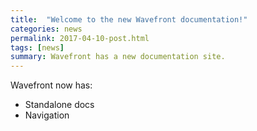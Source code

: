 ```yaml
---
title:  "Welcome to the new Wavefront documentation!"
categories: news
permalink: 2017-04-10-post.html
tags: [news]
summary: Wavefront has a new documentation site.
---
```


Wavefront now has:

- Standalone docs
- Navigation


